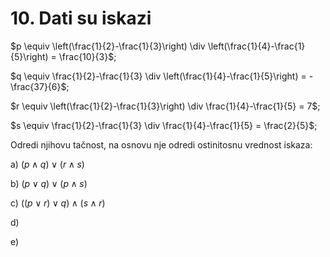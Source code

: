 # 10. Dati su iskazi 

$p \equiv \left(\frac{1}{2}-\frac{1}{3}\right) \div \left(\frac{1}{4}-\frac{1}{5}\right) = \frac{10}{3}$; 

$q \equiv \frac{1}{2}-\frac{1}{3} \div \left(\frac{1}{4}-\frac{1}{5}\right) = -\frac{37}{6}$; 

$r \equiv \left(\frac{1}{2}-\frac{1}{3}\right) \div \frac{1}{4}-\frac{1}{5} = 7$; 

$s \equiv \frac{1}{2}-\frac{1}{3} \div \frac{1}{4}-\frac{1}{5} = \frac{2}{5}$;

Odredi njihovu tačnost, na osnovu nje odredi ostinitosnu vrednost iskaza:

a) $\left(p \land q\right) \lor \left(r \land s\right)$

b) $\left(p \lor q\right) \lor \left(p \land s\right)$

c) $\left(\left(p \lor r\right) \lor q\right)\land \left(s \land r\right)$

d) 

e) 
